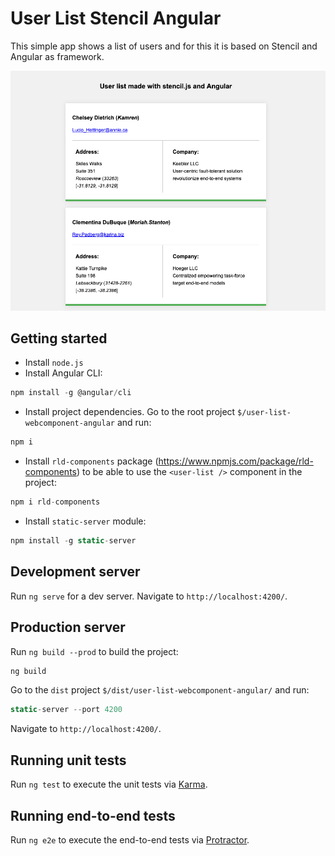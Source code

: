 # User List Stencil Angular

This simple app shows a list of users and for this it is based on Stencil and Angular as framework.

![alt text](./src/assets/images/home.png "Home preview")

## Getting started

* Install `node.js`
* Install Angular CLI:
```javascript
npm install -g @angular/cli
````

* Install project dependencies. Go to the root project `$/user-list-webcomponent-angular` and run:
```javascript
npm i
````

* Install `rld-components` package (https://www.npmjs.com/package/rld-components) to be able to use the `<user-list />` component in the project:

```javascript
npm i rld-components
````

* Install `static-server` module:
```javascript
npm install -g static-server
````

## Development server

Run `ng serve` for a dev server. Navigate to `http://localhost:4200/`.

## Production server

Run `ng build --prod` to build the project:

```javascript
ng build
````

Go to the `dist` project `$/dist/user-list-webcomponent-angular/` and run:

```javascript
static-server --port 4200
````

Navigate to `http://localhost:4200/`.

## Running unit tests

Run `ng test` to execute the unit tests via [Karma](https://karma-runner.github.io).

## Running end-to-end tests

Run `ng e2e` to execute the end-to-end tests via [Protractor](http://www.protractortest.org/).